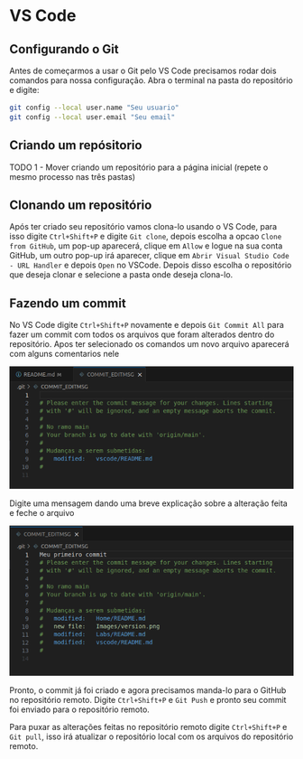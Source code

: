 # VS Code

## Configurando o Git

Antes de começarmos a usar o Git pelo VS Code precisamos rodar dois comandos para nossa configuração.
Abra o terminal na pasta do repositório e digite:

```bash
git config --local user.name "Seu usuario"
git config --local user.email "Seu email"
```

## Criando um repósitorio

TODO
1 - Mover criando um repositório para a página inicial (repete o mesmo processo nas três pastas)

## Clonando um repositório

Após ter criado seu repositório vamos clona-lo usando o VS Code, para isso digite `Ctrl+Shift+P` e digite `Git clone`, depois escolha a opcao `Clone from GitHub`, um pop-up aparecerá, clique em `Allow` e logue na sua conta GitHub, um outro pop-up irá aparecer, clique em `Abrir Visual Studio Code - URL Handler` e depois `Open` no VSCode. Depois disso escolha o repositório que deseja clonar e selecione a pasta onde deseja clona-lo.

## Fazendo um commit

No VS Code digite `Ctrl+Shift+P` novamente e depois `Git Commit All` para fazer um commit com todos os arquivos que foram alterados dentro do repositório. Apos ter selecionado os comandos um novo arquivo aparecerá com alguns comentarios nele

![commit](/vscode/Images/commit.png)

Digite uma mensagem dando uma breve explicação sobre a alteração feita e feche o arquivo

![commit_message](/vscode/Images/commit_message.png)

Pronto, o commit já foi criado e agora precisamos manda-lo para o GitHub no repositório remoto. Digite `Ctrl+Shift+P` e `Git Push` e pronto seu commit foi enviado para o repositório remoto.

Para puxar as alterações feitas no repositório remoto digite `Ctrl+Shift+P` e `Git pull`, isso irá atualizar o repositório local com os arquivos do repositório remoto.